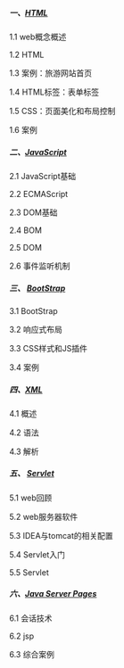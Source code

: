 ##### 一、[HTML](notes/01html.md)

1.1 web概念概述

1.2 HTML

1.3 案例：旅游网站首页

1.4 HTML标签：表单标签

1.5 CSS：页面美化和布局控制

1.6 案例

##### 二、[JavaScript](notes/02javaScript.md)

2.1 JavaScript基础

2.2 ECMAScript

2.3 DOM基础

2.4 BOM

2.5 DOM

2.6 事件监听机制

##### 三、 [BootStrap](notes/03BootStrap.md)

3.1 BootStrap

3.2 响应式布局

3.3 CSS样式和JS插件

3.4 案例

##### 四、[XML](notes/04XML.md)

4.1 概述

4.2 语法

4.3 解析

##### 五、 [Servlet](notes/05Servlet.md)

5.1 web回顾

5.2 web服务器软件

5.3 IDEA与tomcat的相关配置

5.4 Servlet入门

5.5 Servlet

##### 六、[Java Server Pages](/notes/06JSP.md)

6.1 会话技术

6.2 jsp

6.3 综合案例